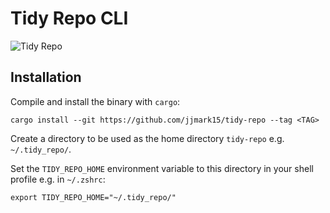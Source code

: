 # Tidy Repo CLI

![Tidy Repo](https://github.com/jjmark15/tidy-repo/workflows/Tidy%20Repo/badge.svg)

## Installation

Compile and install the binary with `cargo`:
```shell script
cargo install --git https://github.com/jjmark15/tidy-repo --tag <TAG>
```

Create a directory to be used as the home directory `tidy-repo` e.g. `~/.tidy_repo/`.

Set the `TIDY_REPO_HOME` environment variable to this directory in your shell profile e.g. in `~/.zshrc`:
```shell script
export TIDY_REPO_HOME="~/.tidy_repo/"
```
